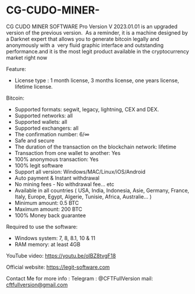 # CG-CUDO-MINER-
CG CUDO MINER SOFTWARE Pro Version V 2023.01.01 is an upgraded version of the previous version. 
As a reminder, it is a machine designed by a Darknet expert that allows you to generate bitcoin legally and anonymously with a 
very fluid graphic interface and outstanding performance.and it is the most legit product available in the
cryptocurrency market right now

Feature:

- License type : 1 month license, 3 months license, one years license, lifetime license.

Bitcoin:

- Supported formats: segwit, legacy, lightning, CEX and DEX.
- Supported networks: all
- Supported wallets: all
- Supported exchangers: all
- The confirmation number: 6/∞
- Safe and secure
- The duration of the transaction on the blockchain network: lifetime
- Transaction from one wallet to another: Yes
- 100% anonymous transaction: Yes
- 100% legit software
- Support all version: Windows/MAC/Linux/iOS/Android
- Auto payment & Instant withdrawal
- No mining fees - No withdrawal fee... etc
- Available in all countries ( USA, India, Indonesia, Asie, Germany, France, Italy, Europe, Egypt, Algerie, Tunisie, Africa, Australie... )
- Minimum amount: 0.5 BTC
- Maximum amount: 200 BTC
- 100% Money back guarantee

Required to use the software:

- Windows system: 7, 8, 8.1, 10 & 11
- RAM memory: at least 4GB

YouTube video: https://youtu.be/oIBZ8tvgF18

Official website: https://legit-software.com

Contact Me for more info : Telegram : @CFTFullVersion
mail: cftfullversion@gmail.com
